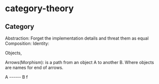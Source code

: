 # category-theory
## Category

Abstraction: Forget the implementation details and threat them as equal
Composition: 
Identity:

Objects, 

Arrows(Morphism): is a path from an object A to another B. Where objects are names for end of arrows.

A ------ B
    f


